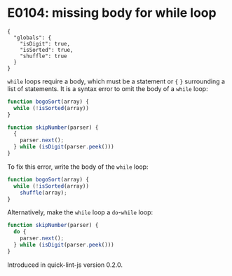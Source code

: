 # E0104: missing body for while loop

```config-for-examples
{
  "globals": {
    "isDigit": true,
    "isSorted": true,
    "shuffle": true
  }
}
```

`while` loops require a body, which must be a statement or `{` `}` surrounding a
list of statements. It is a syntax error to omit the body of a `while` loop:

```javascript
function bogoSort(array) {
  while (!isSorted(array))
}

function skipNumber(parser) {
  {
    parser.next();
  } while (isDigit(parser.peek()))
}
```

To fix this error, write the body of the `while` loop:

```javascript
function bogoSort(array) {
  while (!isSorted(array))
    shuffle(array);
}
```

Alternatively, make the `while` loop a `do`-`while` loop:

```javascript
function skipNumber(parser) {
  do {
    parser.next();
  } while (isDigit(parser.peek()))
}
```

Introduced in quick-lint-js version 0.2.0.

